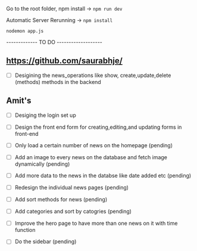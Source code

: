 Go to the root folder, npm install -> `npm run dev`

Automatic Server Rerunning ->
 `npm install`

 `nodemon app.js`

------------- TO DO -------------------
 ## https://github.com/saurabhje/
- [ ] Desigining the news_operations like show, create,update,delete (methods) methods in the backend

 ## Amit's
- [ ] Desiging the login set up
- [ ] Design the front end form for creating,editing,and updating forms in front-end

- [ ] Only load a certain number of news on the homepage (pending)
- [ ] Add an image to every news on the database and fetch image dynamically (pending)
- [ ] Add more data to the news in the databse like date added etc (pending)
- [ ] Redesign the individual news pages (pending)
- [ ] Add sort methods for news (pending)
- [ ] Add categories and sort by catogries (pending)
- [ ] Improve the hero page to have more than one news on it with time function 
- [ ] Do the sidebar (pending)
